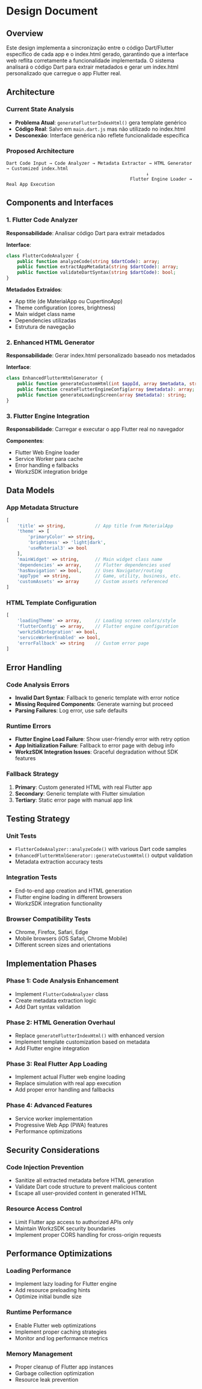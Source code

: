 # Design Document

## Overview

Este design implementa a sincronização entre o código Dart/Flutter específico de cada app e o index.html gerado, garantindo que a interface web reflita corretamente a funcionalidade implementada. O sistema analisará o código Dart para extrair metadados e gerar um index.html personalizado que carregue o app Flutter real.

## Architecture

### Current State Analysis
- **Problema Atual**: `generateFlutterIndexHtml()` gera template genérico
- **Código Real**: Salvo em `main.dart.js` mas não utilizado no index.html
- **Desconexão**: Interface genérica não reflete funcionalidade específica

### Proposed Architecture
```
Dart Code Input → Code Analyzer → Metadata Extractor → HTML Generator → Customized index.html
                                                    ↓
                                              Flutter Engine Loader → Real App Execution
```

## Components and Interfaces

### 1. Flutter Code Analyzer
**Responsabilidade**: Analisar código Dart para extrair metadados

**Interface**:
```php
class FlutterCodeAnalyzer {
    public function analyzeCode(string $dartCode): array;
    public function extractAppMetadata(string $dartCode): array;
    public function validateDartSyntax(string $dartCode): bool;
}
```

**Metadados Extraídos**:
- App title (de MaterialApp ou CupertinoApp)
- Theme configuration (cores, brightness)
- Main widget class name
- Dependencies utilizadas
- Estrutura de navegação

### 2. Enhanced HTML Generator
**Responsabilidade**: Gerar index.html personalizado baseado nos metadados

**Interface**:
```php
class EnhancedFlutterHtmlGenerator {
    public function generateCustomHtml(int $appId, array $metadata, string $dartCode): string;
    public function createFlutterEngineConfig(array $metadata): array;
    public function generateLoadingScreen(array $metadata): string;
}
```

### 3. Flutter Engine Integration
**Responsabilidade**: Carregar e executar o app Flutter real no navegador

**Componentes**:
- Flutter Web Engine loader
- Service Worker para cache
- Error handling e fallbacks
- WorkzSDK integration bridge

## Data Models

### App Metadata Structure
```php
[
    'title' => string,           // App title from MaterialApp
    'theme' => [
        'primaryColor' => string,
        'brightness' => 'light|dark',
        'useMaterial3' => bool
    ],
    'mainWidget' => string,      // Main widget class name
    'dependencies' => array,     // Flutter dependencies used
    'hasNavigation' => bool,     // Uses Navigator/routing
    'appType' => string,         // Game, utility, business, etc.
    'customAssets' => array      // Custom assets referenced
]
```

### HTML Template Configuration
```php
[
    'loadingTheme' => array,     // Loading screen colors/style
    'flutterConfig' => array,    // Flutter engine configuration
    'workzSdkIntegration' => bool,
    'serviceWorkerEnabled' => bool,
    'errorFallback' => string    // Custom error page
]
```

## Error Handling

### Code Analysis Errors
- **Invalid Dart Syntax**: Fallback to generic template with error notice
- **Missing Required Components**: Generate warning but proceed
- **Parsing Failures**: Log error, use safe defaults

### Runtime Errors
- **Flutter Engine Load Failure**: Show user-friendly error with retry option
- **App Initialization Failure**: Fallback to error page with debug info
- **WorkzSDK Integration Issues**: Graceful degradation without SDK features

### Fallback Strategy
1. **Primary**: Custom generated HTML with real Flutter app
2. **Secondary**: Generic template with Flutter simulation
3. **Tertiary**: Static error page with manual app link

## Testing Strategy

### Unit Tests
- `FlutterCodeAnalyzer::analyzeCode()` with various Dart code samples
- `EnhancedFlutterHtmlGenerator::generateCustomHtml()` output validation
- Metadata extraction accuracy tests

### Integration Tests
- End-to-end app creation and HTML generation
- Flutter engine loading in different browsers
- WorkzSDK integration functionality

### Browser Compatibility Tests
- Chrome, Firefox, Safari, Edge
- Mobile browsers (iOS Safari, Chrome Mobile)
- Different screen sizes and orientations

## Implementation Phases

### Phase 1: Code Analysis Enhancement
- Implement `FlutterCodeAnalyzer` class
- Create metadata extraction logic
- Add Dart syntax validation

### Phase 2: HTML Generation Overhaul
- Replace `generateFlutterIndexHtml()` with enhanced version
- Implement template customization based on metadata
- Add Flutter engine integration

### Phase 3: Real Flutter App Loading
- Implement actual Flutter web engine loading
- Replace simulation with real app execution
- Add proper error handling and fallbacks

### Phase 4: Advanced Features
- Service worker implementation
- Progressive Web App (PWA) features
- Performance optimizations

## Security Considerations

### Code Injection Prevention
- Sanitize all extracted metadata before HTML generation
- Validate Dart code structure to prevent malicious content
- Escape all user-provided content in generated HTML

### Resource Access Control
- Limit Flutter app access to authorized APIs only
- Maintain WorkzSDK security boundaries
- Implement proper CORS handling for cross-origin requests

## Performance Optimizations

### Loading Performance
- Implement lazy loading for Flutter engine
- Add resource preloading hints
- Optimize initial bundle size

### Runtime Performance
- Enable Flutter web optimizations
- Implement proper caching strategies
- Monitor and log performance metrics

### Memory Management
- Proper cleanup of Flutter app instances
- Garbage collection optimization
- Resource leak prevention
